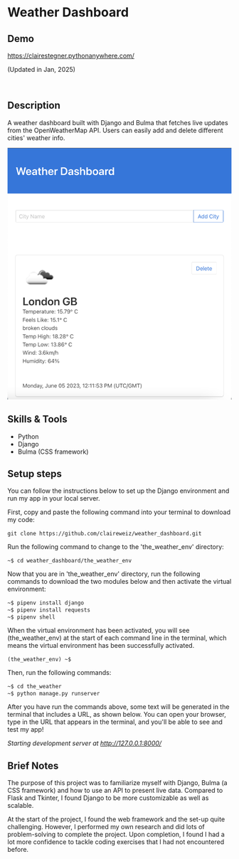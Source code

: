 <h1> Weather Dashboard </h1> 
 
<h2>Demo</h2>

https://clairestegner.pythonanywhere.com/ 

(Updated in Jan, 2025)

<br>

<h2>Description</h2>

A weather dashboard built with Django and Bulma that fetches live updates from the OpenWeatherMap API. Users can easily add and delete different cities' weather info.

<img src="dashboard.png" width="600"/>


<h2>Skills & Tools</h2>

* Python
* Django
* Bulma (CSS framework)

<h2>Setup steps</h2>

You can follow the instructions below to set up the Django environment and run my app in your local server.

First, copy and paste the following command into your terminal to download my code:
```
git clone https://github.com/claireweiz/weather_dashboard.git
```

Run the following command to change to the 'the_weather_env' directory:
```
~$ cd weather_dashboard/the_weather_env
```

 Now that you are in 'the_weather_env' directory, run the following commands to download the two modules below and then activate the virtual environment:
```
~$ pipenv install django
~$ pipenv install requests
~$ pipenv shell
```
When the virtual environment has been activated, you will see (the_weather_env) at the start of each command line in the terminal, which means the virtual environment has been successfully activated.
```
(the_weather_env) ~$
```
Then, run the following commands:
```
~$ cd the_weather
~$ python manage.py runserver
```
After you have run the commands above, some text will be generated in the terminal that includes a URL, as shown below. You can open your browser, type in the URL that appears in the terminal, and you'll be able to see and test my app!

*Starting development server at http://127.0.0.1:8000/*


<h2>Brief Notes</h2>

The purpose of this project was to familiarize myself with Django, Bulma (a CSS framework) and how to use an API to present live data. Compared to Flask and Tkinter, I found Django to be more customizable as well as scalable.

At the start of the project, I found the web framework and the set-up quite challenging. However, I performed my own research and did lots of problem-solving to complete the project. Upon completion, I found I had a lot more confidence to tackle coding exercises that I had not encountered before.
